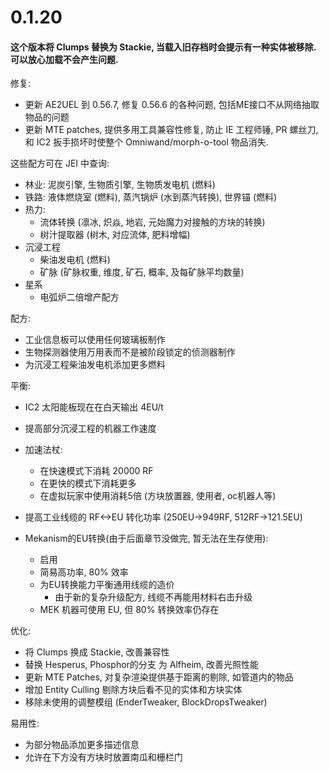 # 0.1.20

#### 这个版本将 Clumps 替换为 Stackie, 当载入旧存档时会提示有一种实体被移除. 可以放心加载不会产生问题.

修复:
- 更新 AE2UEL 到 0.56.7, 修复 0.56.6 的各种问题, 包括ME接口不从网络抽取物品的问题
- 更新 MTE patches, 提供多用工具兼容性修复, 防止 IE 工程师锤, PR 螺丝刀, 和 IC2 扳手损坏时使整个 Omniwand/morph-o-tool 物品消失.  

这些配方可在 JEI 中查询:
- 林业: 泥炭引擎, 生物质引擎, 生物质发电机 (燃料)
- 铁路: 液体燃烧室 (燃料), 蒸汽锅炉 (水到蒸汽转换), 世界锚 (燃料)
- 热力: 
  - 流体转换 (凛冰, 炽焱, 地岩, 元始魔力对接触的方块的转换)
  - 树汁提取器 (树木, 对应流体, 肥料增幅)
- 沉浸工程
  - 柴油发电机 (燃料)
  - 矿脉 (矿脉权重, 维度, 矿石, 概率, 及每矿脉平均数量)
- 星系
  - 电弧炉二倍增产配方

配方:
- 工业信息板可以使用任何玻璃板制作  
- 生物探测器使用万用表而不是被阶段锁定的侦测器制作  
- 为沉浸工程柴油发电机添加更多燃料

平衡:
- IC2 太阳能板现在在白天输出 4EU/t

- 提高部分沉浸工程的机器工作速度

- 加速法杖:  
  - 在快速模式下消耗 20000 RF
  - 在更快的模式下消耗更多
  - 在虚拟玩家中使用消耗5倍 (方块放置器, 使用者, oc机器人等)

- 提高工业线缆的 RF<->EU 转化功率 (250EU->949RF, 512RF->121.5EU)  

- Mekanism的EU转换(由于后面章节没做完, 暂无法在生存使用):  
  - 启用
  - 简易高功率, 80% 效率  
  - 为EU转换能力平衡通用线缆的造价  
    - 由于新的复杂升级配方, 线缆不再能用材料右击升级
  - MEK 机器可使用 EU, 但 80% 转换效率仍存在  

优化:
- 将 Clumps 换成 Stackie, 改善兼容性
- 替换 Hesperus, Phosphor的分支 为 Alfheim, 改善光照性能  
- 更新 MTE Patches, 对复杂渲染提供基于距离的剔除, 如管道内的物品  
- 增加 Entity Culling 剔除方块后看不见的实体和方块实体  
- 移除未使用的调整模组 (EnderTweaker, BlockDropsTweaker)  

易用性:
- 为部分物品添加更多描述信息  
- 允许在下方没有方块时放置南瓜和栅栏门  